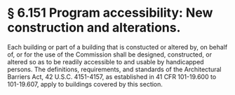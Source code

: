 # § 6.151   Program accessibility: New construction and alterations.

Each building or part of a building that is constucted or altered by, on behalf of, or for the use of the Commission shall be designed, constructed, or altered so as to be readily accessible to and usable by handicapped persons. The definitions, requirements, and standards of the Architectural Barriers Act, 42 U.S.C. 4151-4157, as established in 41 CFR 101-19.600 to 101-19.607, apply to buildings covered by this section.





